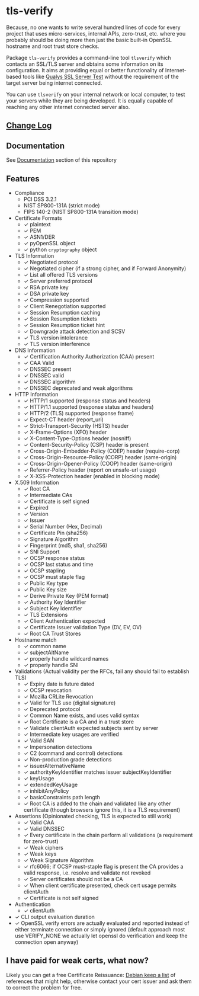 # tls-verify

Because, no one wants to write several hundred lines of code for every project that uses micro-services, internal APIs, zero-trust, etc. where you probably should be doing more then just the basic built-in OpenSSL hostname and root trust store checks.

Package `tls-verify` provides a command-line tool `tlsverify` which contacts an SSL/TLS server and obtains some information on its configuration. It aims at providing equal or better functionality of Internet-based tools like [Qualys SSL Server Test](https://www.ssllabs.com/ssltest/) without the requirement of the target server being internet connected.

You can use `tlsverify` on your internal network or local computer, to test your servers while they are being developed. It is equally capable of reaching any other internet connected server also.

## [Change Log](./docs/z.change-log.md)

## Documentation

See [Documentation](./docs/0.index.md) section of this repository

## Features

- Compliance
  - PCI DSS 3.2.1
  - NIST SP800-131A (strict mode)
  - FIPS 140-2 (NIST SP800-131A transition mode)
- Certificate Formats
  - ✓ plaintext
  - ✓ PEM
  - ✓ ASN1/DER
  - ✓ pyOpenSSL object
  - ✓ python `cryptography` object
- TLS Information
  - ✓ Negotiated protocol
  - ✓ Negotiated cipher (if a strong cipher, and if Forward Anonymity)
  - ✓ List all offered TLS versions
  - ✓ Server preferred protocol
  - ✓ RSA private key
  - ✓ DSA private key
  - ✓ Compression supported
  - ✓ Client Renegotiation supported
  - ✓ Session Resumption caching
  - ✓ Session Resumption tickets
  - ✓ Session Resumption ticket hint
  - ✓ Downgrade attack detection and SCSV
  - ✓ TLS version intolerance
  - ✓ TLS version interference
- DNS Information
  - ✓ Certification Authority Authorization (CAA) present
  - ✓ CAA Valid
  - ✓ DNSSEC present
  - ✓ DNSSEC valid
  - ✓ DNSSEC algorithm
  - ✓ DNSSEC deprecated and weak algorithms
- HTTP Information
  - ✓ HTTP/1 supported (response status and headers)
  - ✓ HTTP/1.1 supported (response status and headers)
  - ✓ HTTP/2 (TLS) supported (response frame)
  - ✓ Expect-CT header (report_uri)
  - ✓ Strict-Transport-Security (HSTS) header
  - ✓ X-Frame-Options (XFO) header
  - ✓ X-Content-Type-Options header (nosniff)
  - ✓ Content-Security-Policy (CSP) header is present
  - ✓ Cross-Origin-Embedder-Policy (COEP) header (require-corp)
  - ✓ Cross-Origin-Resource-Policy (CORP) header (same-origin)
  - ✓ Cross-Origin-Opener-Policy (COOP) header (same-origin)
  - ✓ Referrer-Policy header (report on unsafe-url usage)
  - ✓ X-XSS-Protection header (enabled in blocking mode)
- X.509 Information
  - ✓ Root CA
  - ✓ Intermediate CAs
  - ✓ Certificate is self signed
  - ✓ Expired
  - ✓ Version
  - ✓ Issuer
  - ✓ Serial Number (Hex, Decimal)
  - ✓ Certificate Pin (sha256)
  - ✓ Signature Algorithm
  - ✓ Fingerprint (md5, sha1, sha256)
  - ✓ SNI Support
  - ✓ OCSP response status
  - ✓ OCSP last status and time
  - ✓ OCSP stapling
  - ✓ OCSP must staple flag
  - ✓ Public Key type
  - ✓ Public Key size
  - ✓ Derive Private Key (PEM format)
  - ✓ Authority Key Identifier
  - ✓ Subject Key Identifier
  - ✓ TLS Extensions
  - ✓ Client Authentication expected
  - ✓ Certificate Issuer validation Type (DV, EV, OV)
  - ✓ Root CA Trust Stores
- Hostname match
  - ✓ common name
  - ✓ subjectAltName
  - ✓ properly handle wildcard names
  - ✓ properly handle SNI
- Validations (Actual validity per the RFCs, fail any should fail to establish TLS)
  - ✓ Expiry date is future dated
  - ✓ OCSP revocation
  - ✓ Mozilla CRLite Revocation
  - ✓ Valid for TLS use (digital signature)
  - ✓ Deprecated protocol
  - ✓ Common Name exists, and uses valid syntax
  - ✓ Root Certificate is a CA and in a trust store
  - ✓ Validate clientAuth expected subjects sent by server
  - ✓ Intermediate key usages are verified
  - ✓ Valid SAN
  - ✓ Impersonation detections
  - ✓ C2 (command and control) detections
  - ✓ Non-production grade detections
  - ✓ issuerAlternativeName
  - ✓ authorityKeyIdentifier matches issuer subjectKeyIdentifier
  - ✓ keyUsage
  - ✓ extendedKeyUsage
  - ✓ inhibitAnyPolicy
  - ✓ basicConstraints path length
  - ✓ Root CA is added to the chain and validated like any other certificate (though browsers ignore this, it is a TLS requirement)
- Assertions (Opinionated checking, TLS is expected to still work)
  - ✓ Valid CAA
  - ✓ Valid DNSSEC
  - ✓ Every certificate in the chain perform all validations (a requirement for zero-trust)
  - ✓ Weak ciphers
  - ✓ Weak keys
  - ✓ Weak Signature Algorithm
  - ✓ rfc6066; if OCSP must-staple flag is present the CA provides a valid response, i.e. resolve and validate not revoked
  - ✓ Server certificates should not be a CA
  - ✓ When client certificate presented, check cert usage permits clientAuth
  - ✓ Certificate is not self signed
- Authentication
  - ✓ clientAuth
- ✓ CLI output evaluation duration
- ✓ OpenSSL verify errors are actually evaluated and reported instead of either terminate connection or simply ignored (default approach most use VERIFY_NONE we actually let openssl do verification and keep the connection open anyway)

## I have paid for weak certs, what now?

Likely you can get a free Certificate Reissuance: [Debian keep a list](https://wiki.debian.org/SSLkeys#SSL_Certificate_Reissuance) of references that might help, otherwise contact your cert issuer and ask them to correct the problem for free.

